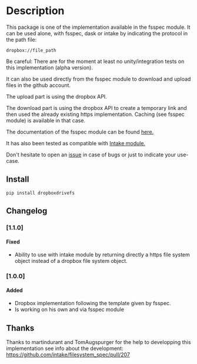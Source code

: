 # Description

This package is one of the implementation available in the fsspec module. It can be used alone, with fsspec, dask or intake by indicating the  protocol in the path file:
```
dropbox://file_path
```

Be careful: There are for the moment at least no unity/integration tests on this implementation (alpha version).

It can also be used directly from the fsspec module to download and upload files in the github account.

The upload part is using the dropbox API.

The download part is using the dropbox API to create a temporary link and then used the already existing https implementation.
Caching (see fsspec module) is available in that case.

The documentation of the fsspec module can be found [here.](https://github.com/intake/filesystem_spec/blob/master/docs/source/features.rst)

It has also been tested as compatible with [Intake module.](https://intake.readthedocs.io/en/latest/)

Don't hesitate to open an [issue](https://github.com/MarineChap/dropboxdrivefs) in case of bugs or just to indicate your use-case. 

## Install

```
pip install dropboxdrivefs
```


## Changelog

### [1.1.0]

#### Fixed
- Ability to use with intake module by returning directly a https file system object instead of a dropbox file system object.

### [1.0.0] 

#### Added
- Dropbox implementation following the template given by fsspec. 
- Is working on his own and via fsspec module 

## Thanks

Thanks to martindurant and TomAugspurger for the help to developping this implementation
see info about the development: https://github.com/intake/filesystem_spec/pull/207
